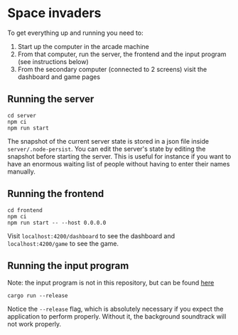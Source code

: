# Space invaders

To get everything up and running you need to:

1. Start up the computer in the arcade machine
1. From that computer, run the server, the frontend and the input program (see instructions below)
1. From the secondary computer (connected to 2 screens) visit the dashboard and game pages

## Running the server

```
cd server
npm ci
npm run start
```

The snapshot of the current server state is stored in a json file inside `server/.node-persist`.
You can edit the server's state by editing the snapshot before starting the server. This is useful
for instance if you want to have an enormous waiting list of people without having to enter their names
manually.

## Running the frontend

```
cd frontend
npm ci
npm run start -- --host 0.0.0.0
```

Visit `localhost:4200/dashboard` to see the dashboard and `localhost:4200/game` to see the game.

## Running the input program

Note: the input program is not in this repository, but can be found [here](https://github.com/peerhenry/execut_retro_input)

```
cargo run --release
```

Notice the `--release` flag, which is absolutely necessary if you expect the application to perform properly. Without it,
the background soundtrack will not work properly.
